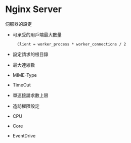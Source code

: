 # Nginx Server
伺服器的設定

 * 可承受的用戶端最大數量
 
         Client = worker_process * worker_connections / 2

 * 設定請求的根目錄

 * 最大連線數
      
 * MIME-Type
      
 * TimeOut
      
 * 單連接請求數上限
      
 * 造訪權限設定
      
 * CPU
      
 * Core
      
 * EventDrive

